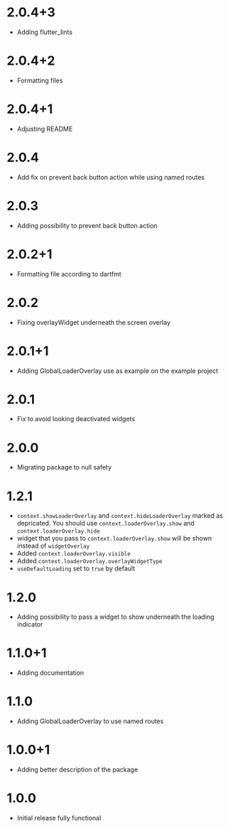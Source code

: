# 2.0.4+3

- Adding flutter_lints

# 2.0.4+2

- Formatting files

# 2.0.4+1

- Adjusting README

# 2.0.4

- Add fix on prevent back button action while using named routes

# 2.0.3

- Adding possibility to prevent back button action

# 2.0.2+1

- Formatting file according to dartfmt
 
# 2.0.2

- Fixing overlayWidget underneath the screen overlay

# 2.0.1+1

- Adding GlobalLoaderOverlay use as example on the example project

# 2.0.1

- Fix to avoid looking deactivated widgets

# 2.0.0

- Migrating package to null safety

# 1.2.1
 - `context.showLoaderOverlay` and `context.hideLoaderOverlay` marked as depricated. You should use `context.loaderOverlay.show` and `context.loaderOverlay.hide`
 - widget that you pass to `context.loaderOverlay.show` will be shown instead of `widgetOverlay`
 - Added `context.loaderOverlay.visible`
 - Added `context.loaderOverlay.overlayWidgetType`
 - `useDefaultLoading` set to `true` by default

# 1.2.0

- Adding possibility to pass a widget to show underneath the loading indicator

# 1.1.0+1

- Adding documentation

# 1.1.0

- Adding GlobalLoaderOverlay to use named routes

# 1.0.0+1

- Adding better description of the package

# 1.0.0

- Initial release fully functional


